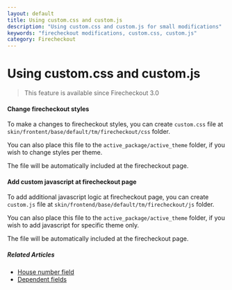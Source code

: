 ```yaml
---
layout: default
title: Using custom.css and custom.js
description: "Using custom.css and custom.js for small modifications"
keywords: "firecheckout modifications, custom.css, custom.js"
category: Firecheckout
---
```


# Using custom.css and custom.js

> This feature is available since Firecheckout 3.0

#### Change firecheckout styles

To make a changes to firecheckout styles, you can create `custom.css` file at
`skin/frontent/base/default/tm/firecheckout/css` folder.

You can also place this file to the `active_package/active_theme` folder, if you
wish to change styles per theme.

The file will be automatically included at the firecheckout page.

#### Add custom javascript at firecheckout page

To add additional javascript logic at firecheckout page, you can create `custom.js`
file at `skin/frontend/base/default/tm/firecheckout/js` folder.

You can also place this file to the `active_package/active_theme` folder, if you
wish to add javascript for specific theme only.

The file will be automatically included at the firecheckout page.

##### Related Articles
- [House number field](/extensions/firecheckout/housenumber/)
- [Dependent fields](/extensions/firecheckout/dependent-fields/)

